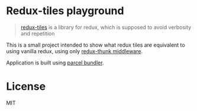 # Redux-tiles playground

> [redux-tiles](https://github.com/Bloomca/redux-tiles) is a library for redux, which is supposed to avoid verbosity and repetition

This is a small project intended to show what redux tiles are equivalent to using vanilla redux, using only [redux-thunk middleware](https://github.com/gaearon/redux-thunk).

Application is built using [parcel bundler](https://github.com/parcel-bundler/parcel).

# License

MIT